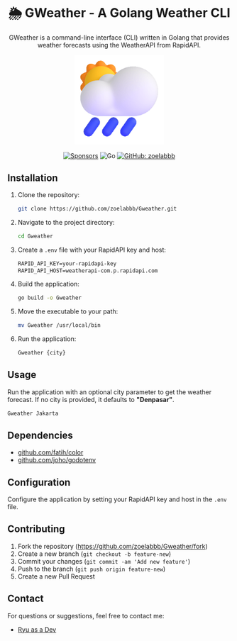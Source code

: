 <div align="center">
  
# 🌦 GWeather - A Golang Weather CLI
GWeather is a command-line interface (CLI) written in Golang that provides weather forecasts using the WeatherAPI from RapidAPI.

<p align="center">
  <img width=40% height=40% src="./img/cloud.gif" alt="cloud">
</p>

[![Sponsors](https://img.shields.io/badge/sponsor-30363D?style=flat&logo=GitHub-Sponsors&logoColor=#EA4AAA)](https://github.com/sponsors/zoelabbb)
![Go](https://img.shields.io/badge/go-%2300ADD8.svg?style=flat&logo=go&logoColor=white)
[![GitHub: zoelabbb](https://img.shields.io/github/followers/zoelabbb?label=follow&style=flat&logo=github&logoColor=white)](https://github.com/zoelabbb)

</div>


## Installation

1. Clone the repository:
   ```bash
   git clone https://github.com/zoelabbb/Gweather.git
   ```

2. Navigate to the project directory:
   ```bash
   cd Gweather
   ```

3. Create a `.env` file with your RapidAPI key and host:
   ```env
   RAPID_API_KEY=your-rapidapi-key
   RAPID_API_HOST=weatherapi-com.p.rapidapi.com
   ```

4. Build the application:
   ```bash
   go build -o Gweather
   ```

5. Move the executable to your path:
   ```bash
   mv Gweather /usr/local/bin
   ```

6. Run the application:
   ```bash
   Gweather {city}
   ```

## Usage

Run the application with an optional city parameter to get the weather forecast. If no city is provided, it defaults to **"Denpasar"**.

```bash
Gweather Jakarta
```

## Dependencies

- [github.com/fatih/color](https://pkg.go.dev/github.com/fatih/color)
- [github.com/joho/godotenv](https://pkg.go.dev/github.com/joho/godotenv)

## Configuration

Configure the application by setting your RapidAPI key and host in the `.env` file.

## Contributing

1. Fork the repository (https://github.com/zoelabbb/Gweather/fork)
2. Create a new branch (`git checkout -b feature-new`)
3. Commit your changes (`git commit -am 'Add new feature'`)
4. Push to the branch (`git push origin feature-new`)
5. Create a new Pull Request

## Contact

For questions or suggestions, feel free to contact me:

- [Ryu as a Dev](mailto:alifryuuofficial@gmail.com)